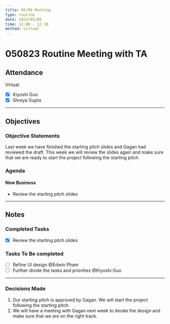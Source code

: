 ```yaml
---
title: 05/08 Meeting
type: routine
date: 2023/05/08
time: 12:00 - 12:30
method: virtual
---
```


# 050823 Routine Meeting with TA

## Attendance

Virtual:

- [x] Kiyoshi Guo 
- [x] Shreya Gupta 

--- 

## Objectives

### Objective Statements

Last week we have finished the starting pitch slides and Gagan had reviewed the draft. This week we will review the slides again and make sure that we are ready to start the project following the starting pitch.

### Agenda

#### New Business

- Review the starting pitch slides

--- 

## Notes

### Completed Tasks

- [x] Review the starting pitch slides 

### Tasks To Be completed 

- [ ] Refine UI design @Edwin Pham
- [ ] Further divide the tasks and priorities @Kiyoshi Guo

---

### Decisions Made

1. Our starting pitch is approved by Gagan. We will start the project following the starting pitch.
2. We will have a meeting with Gagan next week to iterate the design and make sure that we are on the right track.
